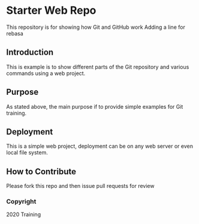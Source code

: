 # Starter Web Repo

This repository is for showing how Git and GitHub work
Adding a line for rebasa

## Introduction

This is example is to show different parts of the Git repository and various commands using a web project.

## Purpose

As stated above, the main purpose if to provide simple examples for Git training.

## Deployment

This is a simple web project, deployment can be on any web server or even local file system.

## How to Contribute

Please fork this repo and then issue pull requests for review

### Copyright
2020 Training